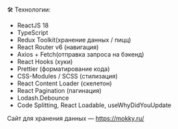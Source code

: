 🛠 Технологии:

- ReactJS 18
- TypeScript
- Redux Toolkit(хранение данных / пицц)
- React Router v6 (навигация)
- Axios + Fetch(отправка запроса на бэкенд)
- React Hooks (хуки)
- Prettier (форматирование кода)
- CSS-Modules / SCSS (стилизация)
- React Content Loader (скелетон)
- React Pagination (пагинация)
- Lodash.Debounce
- Code Splitting, React Loadable, useWhyDidYouUpdate

Сайт для хранения данных — https://mokky.ru/
